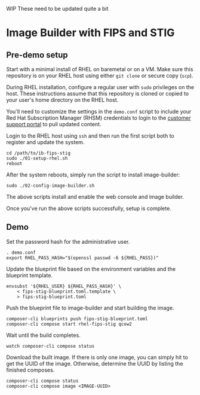 WIP These need to be updated quite a bit

# Image Builder with FIPS and STIG

## Pre-demo setup 
Start with a minimal install of RHEL on baremetal or on a VM. Make
sure this repository is on your RHEL host using either `git clone`
or secure copy (`scp`).

During RHEL installation, configure a regular user with `sudo`
privileges on the host. These instructions assume that this repository
is cloned or copied to your user's home directory on the RHEL host.

You'll need to customize the settings in the `demo.conf` script to
include your Red Hat Subscription Manager (RHSM) credentials to
login to the [customer support portal](https://access.redhat.com)
to pull updated content.

Login to the RHEL host using `ssh` and then run the first script
both to register and update the system.

    cd /path/to/ib-fips-stig
    sudo ./01-setup-rhel.sh
    reboot

After the system reboots, simply run the script to install image-builder:

    sudo ./02-config-image-builder.sh
    
The above scripts install and enable the web console and image builder.

Once you've run the above scripts successfully, setup is complete.

## Demo
Set the password hash for the administrative user.

    . demo.conf
    export RHEL_PASS_HASH="$(openssl passwd -6 ${RHEL_PASS})"

Update the blueprint file based on the environment variables and the
blueprint template.

    envsubst '${RHEL_USER} ${RHEL_PASS_HASH}' \
        < fips-stig-blueprint.toml.template \
        > fips-stig-blueprint.toml

Push the blueprint file to image-builder and start building the image.

    composer-cli blueprints push fips-stig-blueprint.toml
    composer-cli compose start rhel-fips-stig qcow2

Wait until the build completes.

    watch composer-cli compose status

Download the built image. If there is only one image, you can simply
hit <TAB> to get the UUID of the image. Otherwise, determine the UUID
by listing the finished composes.

    composer-cli compose status
    composer-cli compose image <IMAGE-UUID>

